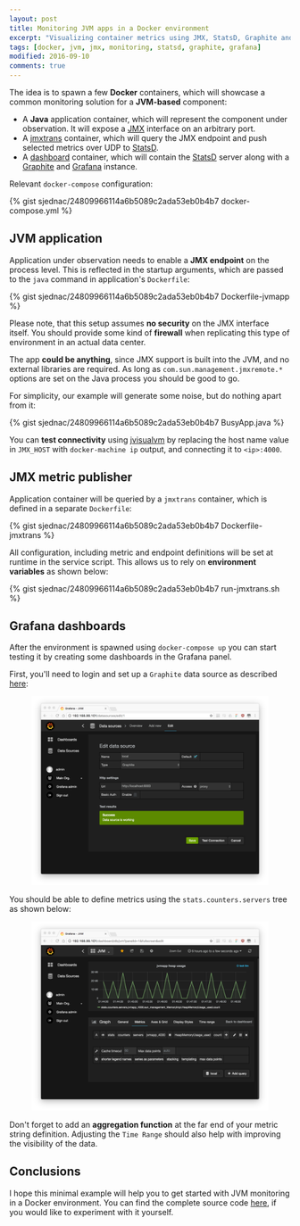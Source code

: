 ```yaml
---
layout: post
title: Monitoring JVM apps in a Docker environment
excerpt: "Visualizing container metrics using JMX, StatsD, Graphite and Grafana."
tags: [docker, jvm, jmx, monitoring, statsd, graphite, grafana]
modified: 2016-09-10
comments: true
---
```


The idea is to spawn a few **Docker** containers, which will showcase a common
monitoring solution for a **JVM-based** component:

- A **Java** application container, which will represent the component under
observation. It will expose a [JMX](https://en.wikipedia.org/wiki/Java_Management_Extensions) interface on an arbitrary port.
- A [jmxtrans](https://github.com/jmxtrans/jmxtrans) container, which will query
the JMX endpoint and push selected metrics over UDP to [StatsD](https://github.com/etsy/statsd).
- A [dashboard](https://github.com/kamon-io/docker-grafana-graphite) container,
which will contain the [StatsD](https://github.com/etsy/statsd) server along with a [Graphite](https://graphiteapp.org/) and [Grafana](http://grafana.org/) instance.

Relevant `docker-compose` configuration:

{% gist sjednac/24809966114a6b5089c2ada53eb0b4b7 docker-compose.yml %}

## JVM application

Application under observation needs to enable a **JMX endpoint** on the process level. This is
reflected in the startup arguments, which are passed to the `java` command in
application's `Dockerfile`:

{% gist sjednac/24809966114a6b5089c2ada53eb0b4b7 Dockerfile-jvmapp %}

Please note, that this setup assumes **no security** on the JMX interface itself.
You should provide some kind of **firewall** when replicating this type of environment
in an actual data center.

The app **could be anything**, since JMX support is built into the JVM, and no
external libraries are required. As long as `com.sun.management.jmxremote.*` options
are set on the Java process you should be good to go.

For simplicity, our example will generate some noise, but do nothing apart from it:

{% gist sjednac/24809966114a6b5089c2ada53eb0b4b7 BusyApp.java %}

You can **test connectivity** using [jvisualvm](http://docs.oracle.com/javase/6/docs/technotes/tools/share/jvisualvm.html)
by replacing the host name value in `JMX_HOST` with `docker-machine ip` output, and
 connecting it to `<ip>:4000`.

## JMX metric publisher

Application container will be queried by a `jmxtrans` container, which is defined in a
separate `Dockerfile`:

{% gist sjednac/24809966114a6b5089c2ada53eb0b4b7 Dockerfile-jmxtrans %}

All configuration, including metric and endpoint definitions will be set at
runtime in the service script. This allows us to rely on **environment variables**
as shown below:

{% gist sjednac/24809966114a6b5089c2ada53eb0b4b7 run-jmxtrans.sh %}

## Grafana dashboards

After the environment is spawned using `docker-compose up` you can start testing
it by creating some dashboards in the Grafana panel.

First, you'll need to login and set up a `Graphite` data source as described [here](https://github.com/kamon-io/docker-grafana-graphite#using-the-dashboards):

<figure>
    <a href="/images/posts/grafana_datasource_config.png" title="Setting up Graphite data source in Grafana."><img src="/images/posts/grafana_datasource_config.png" alt="Grafana datasource screenshot" ></a>
</figure>

You should be able to define metrics using the `stats.counters.servers` tree as shown below:

<figure>
    <a href="/images/posts/grafana_jvm_heap.png" title="Setting up a jmxtrans metric in Grafana."><img src="/images/posts/grafana_jvm_heap.png" alt="Grafana dashboard screenshot" ></a>
</figure>

Don't forget to add an **aggregation function** at the far end of your metric string
 definition. Adjusting the `Time Range` should also help with improving the visibility
 of the data.

## Conclusions

I hope this minimal example will help you to get started with JVM monitoring in a
Docker environment. You can find the complete source code [here](https://gist.github.com/sjednac/24809966114a6b5089c2ada53eb0b4b7), if you
would like to experiment with it yourself.
